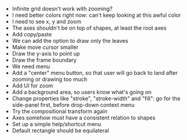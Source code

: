 - Infinite grid doesn't work with zooming?
- I need better colors right now: can't keep looking at this awful color
- I need to see x, y and zoom
- The axes shouldn't be on top of shapes, at least the root axes
- Add copy/paste
- We can add the option to draw only the leaves
- Make move cursor smaller
- Draw the y-axis to point up
- Draw the frame boundary
- We need menu
- Add a "center" menu button, so that user will go back to land after zooming or drawing too much
- Add UI for zoom
- Add a background area, so users know what's going on
- Change properties like "stroke", "stroke-width" and "fill": go for the side-panel first, before drop-down context menu
- Try the compositional transform again
- Axes somehow must have a consistent relation to shapes
- Set up a simple help/shortcut menu
- Default rectangle should be equilateral
